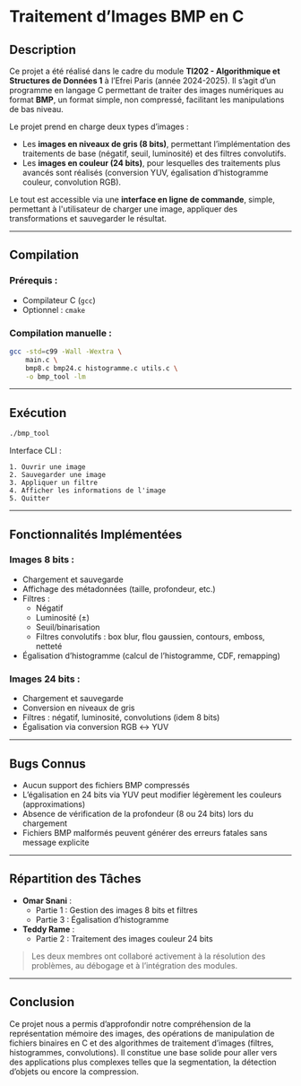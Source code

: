 # Traitement d’Images BMP en C

## Description

Ce projet a été réalisé dans le cadre du module **TI202 - Algorithmique et Structures de Données 1** à l’Efrei Paris (année 2024-2025). Il s’agit d’un programme en langage C permettant de traiter des images numériques au format **BMP**, un format simple, non compressé, facilitant les manipulations de bas niveau.

Le projet prend en charge deux types d’images :
- Les **images en niveaux de gris (8 bits)**, permettant l’implémentation des traitements de base (négatif, seuil, luminosité) et des filtres convolutifs.
- Les **images en couleur (24 bits)**, pour lesquelles des traitements plus avancés sont réalisés (conversion YUV, égalisation d’histogramme couleur, convolution RGB).

Le tout est accessible via une **interface en ligne de commande**, simple, permettant à l'utilisateur de charger une image, appliquer des transformations et sauvegarder le résultat.

---

## Compilation

### Prérequis :
- Compilateur C (`gcc`)
- Optionnel : `cmake`

### Compilation manuelle :
```bash
gcc -std=c99 -Wall -Wextra \
    main.c \
    bmp8.c bmp24.c histogramme.c utils.c \
    -o bmp_tool -lm
```

---

## Exécution

```bash
./bmp_tool
```

Interface CLI :
```
1. Ouvrir une image
2. Sauvegarder une image
3. Appliquer un filtre
4. Afficher les informations de l'image
5. Quitter
```

---

## Fonctionnalités Implémentées

### Images 8 bits :
- Chargement et sauvegarde
- Affichage des métadonnées (taille, profondeur, etc.)
- Filtres :
  - Négatif
  - Luminosité (±)
  - Seuil/binarisation
  - Filtres convolutifs : box blur, flou gaussien, contours, emboss, netteté
- Égalisation d’histogramme (calcul de l’histogramme, CDF, remapping)

### Images 24 bits :
- Chargement et sauvegarde
- Conversion en niveaux de gris
- Filtres : négatif, luminosité, convolutions (idem 8 bits)
- Égalisation via conversion RGB ↔ YUV

---

## Bugs Connus

-  Aucun support des fichiers BMP compressés
-  L’égalisation en 24 bits via YUV peut modifier légèrement les couleurs (approximations)
-  Absence de vérification de la profondeur (8 ou 24 bits) lors du chargement
-  Fichiers BMP malformés peuvent générer des erreurs fatales sans message explicite

---

##  Répartition des Tâches

- **Omar Snani** :
  - Partie 1 : Gestion des images 8 bits et filtres
  - Partie 3 : Égalisation d’histogramme
- **Teddy Rame** :
  - Partie 2 : Traitement des images couleur 24 bits

> Les deux membres ont collaboré activement à la résolution des problèmes, au débogage et à l’intégration des modules.

---

##  Conclusion

Ce projet nous a permis d’approfondir notre compréhension de la représentation mémoire des images, des opérations de manipulation de fichiers binaires en C et des algorithmes de traitement d’images (filtres, histogrammes, convolutions). Il constitue une base solide pour aller vers des applications plus complexes telles que la segmentation, la détection d’objets ou encore la compression.

